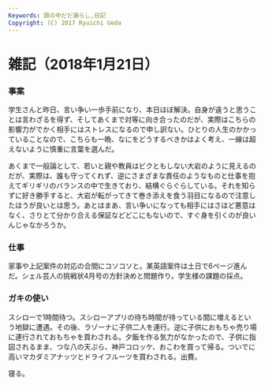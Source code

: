 ```yaml
---
Keywords: 頭の中だだ漏らし,日記
Copyright: (C) 2017 Ryuichi Ueda
---
```


# 雑記（2018年1月21日）

### 事案

学生さんと昨日、言い争い一歩手前になり、本日ほぼ解決。自身が違うと思うことは言わざるを得ず、そしてあくまで対等に向き合ったのだが、実際はこちらの影響力がでかく相手にはストレスになるので申し訳ない。ひとりの人生のかかっていることなので、こちらも一晩、なにをどうするべきかはよく考え、一線は超えないように慎重に言葉を選んだ。

あくまで一般論として、若いと親や教員はビクともしない大岩のように見えるのだが、実際は、誰も守ってくれず、逆にさまざまな責任のようなものと仕事を抱えてギリギリのバランスの中で生きており、結構ぐらぐらしている。それを知らずに好き勝手すると、大岩が転がってきて巻き添えを食う羽目になるので注意したほうが良いとは思う。あとはまあ、言い争いになっても相手にはさほど悪意はなく、さりとて分かり合える保証などどこにもないので、すぐ身を引くのが良いんじゃなかろうか。

### 仕事

家事や上記案件の対応の合間にコソコソと。某英語案件は土日で6ページ進んだ。シェル芸人の挑戦状4月号の方針決めと問題作り。学生様の課題の採点。

### ガキの使い

スシローで1時間待つ。スシローアプリの待ち時間が待っている間に増えるという地獄に遭遇。その後、ラゾーナに子供二人を連行。逆に子供におもちゃ売り場に連行されておもちゃを買わされる。夕飯を作る気力がなかったので、子供に指図されるまま、つな八の天ぷら、神戸コロッケ、おこわを買って帰る。ついでに高いマカダミアナッツとドライフルーツを買わされる。出費。


寝る。
